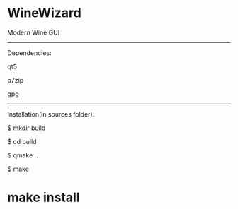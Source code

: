 # WineWizard
Modern Wine GUI
***********************************************

Dependencies:

qt5

p7zip

gpg

***********************************************

Installation(in sources folder):

$ mkdir build

$ cd build

$ qmake ..

$ make

# make install